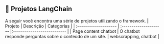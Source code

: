 ## 👻 Projetos LangChain

A seguir você encontra uma série de projetos utilizando o framework.
| Projeto              | Descrição                | Categorias                 |
| :-------------------- | :--------------------- |:--------------------------- |
|     Page content chatbot       |     O chatbot responde perguntas sobre o conteúdo de um site.      |      webscrapping, chatbot           |
